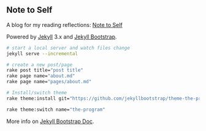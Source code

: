 ## Note to Self

A blog for my reading reflections: [Note to Self]

Powered by [Jekyll] 3.x and [Jekyll Bootstrap].

```sh
# start a local server and watch files change
jekyll serve --incremental

# create a new post/page
rake post title="post title"
rake page name="about.md"
rake page name="pages/about.md"

# Install/switch theme
rake theme:install git="https://github.com/jekyllbootstrap/theme-the-program.git"

rake theme:switch name="the-program"
```
More info on [Jekyll Bootstrap Doc].


[Note to Self]: http://leoman730.github.io/notetoself
[Jekyll]: https://jekyllrb.com/
[Jekyll Bootstrap]: http://jekyllbootstrap.com/
[Jekyll Bootstrap Doc]: http://jekyllbootstrap.com/usage/jekyll-quick-start.html
